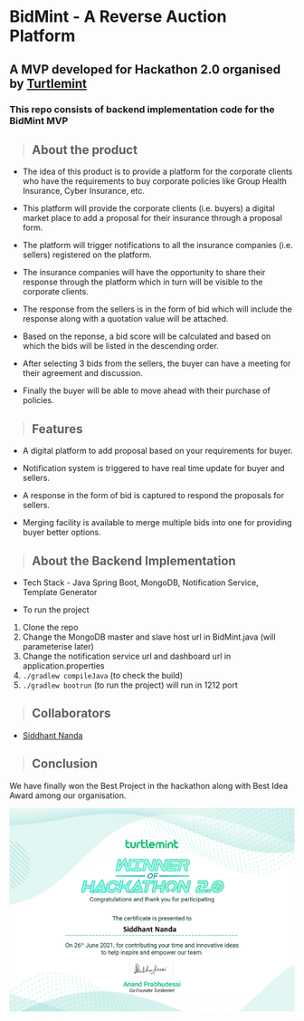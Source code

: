 # BidMint - A Reverse Auction Platform

## A MVP developed for Hackathon 2.0 organised by [Turtlemint](https://www.turtlemint.com/)

### This repo consists of backend implementation code for the **BidMint MVP**

> ## About the product

- The idea of this product is to provide a platform for the corporate clients who have the requirements to buy corporate policies like Group Health Insurance, Cyber Insurance, etc.

- This platform will provide the corporate clients (i.e. buyers) a digital market place to add a proposal for their insurance through a proposal form.

- The platform will trigger notifications to all the insurance companies (i.e. sellers) registered on the platform.

- The insurance companies will have the opportunity to share their response through the platform which in turn will be visible to the corporate clients.

- The response from the sellers is in the form of bid which will include the response along with a quotation value will be attached.

- Based on the reponse, a bid score will be calculated and based on which the bids will be listed in the descending order.

- After selecting 3 bids from the sellers, the buyer can have a meeting for their agreement and discussion.

- Finally the buyer will be able to move ahead with their purchase of policies.

> ## Features

- A digital platform to add proposal based on your requirements for buyer.

- Notification system is triggered to have real time update for buyer and sellers.

- A response in the form of bid is captured to respond the proposals for sellers.

- Merging facility is available to merge multiple bids into one for providing buyer better options.

> ## About the Backend Implementation

- Tech Stack - Java Spring Boot, MongoDB, Notification Service, Template Generator

- To run the project

1. Clone the repo
2. Change the MongoDB master and slave host url in BidMint.java (will parameterise later)
3. Change the notification service url and dashboard url in application.properties
4. ```./gradlew compileJava```  (to check the build)
5. ```./gradlew bootrun``` (to run the project) will run in 1212 port

> ## Collaborators

- [Siddhant Nanda](https://github.com/siddhant-nanda)

> ## Conclusion

We have finally won the Best Project in the hackathon along with Best Idea Award among our organisation.

![Hackathon Certificate](./hackathon-certificate/Hackathon-Certificate.png?raw=true "Winner")
